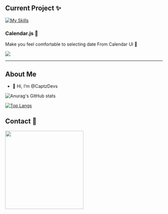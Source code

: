 ## Current Project ✨  



[![My Skills](https://skillicons.dev/icons?i=html,css,js,jquery,nodejs,react,nextjs,express,php,mysql,github,mongodb)](https://skillicons.dev)



### Calendar.js 📆
Make you feel comfortable to selecting date From Calendar UI 💞

<a href="https://github.com/CaptzDevs/c-calendar.js">
  <img align="center" src="https://github-readme-stats.vercel.app/api/pin/?username=CaptzDevs&repo=c-calendar.js" />
</a>

-------

## About Me
- 👋 Hi, I’m @CaptzDevs



![Anurag's GitHub stats](https://github-readme-stats.vercel.app/api?username=CaptzDevs&show_icons=true&theme=tokyonight)  

[![Top Langs](https://github-readme-stats.vercel.app/api/top-langs/?username=CaptzDevs&layout=compact)](https://github.com/anuraghazra/github-readme-stats)

## Contact 💌
 [<img width='250' src="https://img.shields.io/badge/-Captun Siwakorn-1877F2?style=for-the-badge&logo=Facebook&logoColor=white"/>](https://www.facebook.com/CaptainSiwakorn1)
 
 
 
<!---
CaptzDevs/CaptzDevs is a ✨ special ✨ repository because its `README.md` (this file) appears on your GitHub profile.
You can click the Preview link to take a look at your changes.
--->
